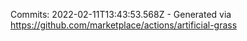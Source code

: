 Commits: 2022-02-11T13:43:53.568Z - Generated via https://github.com/marketplace/actions/artificial-grass
<br>
